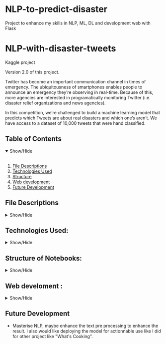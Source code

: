 # NLP-to-predict-disaster
Project to enhance my skills in NLP, ML, DL and development web with Flask


# NLP-with-disaster-tweets
Kaggle project

Version 2.0 of this project.

Twitter has become an important communication channel in times of emergency. The ubiquitousness of smartphones enables people to announce an emergency they’re observing in real-time. Because of this, more agencies are interested in programatically monitoring Twitter (i.e. disaster relief organizations and news agencies).

In this competition, we’re challenged to build a machine learning model that predicts which Tweets are about real disasters and which one’s aren’t. We have access to a dataset of 10,000 tweets that were hand classified.

## Table of Contents
<details open>
<summary>Show/Hide</summary>
<br>

1. [ File Descriptions ](#File_Description)
2. [ Technologies Used ](#Technologies_Used)    
3. [ Structure ](#Structure)
4. [ Web development ](#Web)
5. [ Future Development ](#Executive_Summary)
</details>

## File Descriptions
<details>
<a name="File_Description"></a>
<summary>Show/Hide</summary>
<br>
  
* train.csv  - the training set
* test.csv - the test set
* sample_submission.csv - a sample submission file in the correct format

*Columns*
* id - a unique identifier for each tweet
* text - the text of the tweet
* location - the location the tweet was sent from (may be blank)
* keyword - a particular keyword from the tweet (may be blank)
* target - in train.csv only, this denotes whether a tweet is about a real disaster (1) or not (0)
</details>

## Technologies Used:
<details>
<a name="Technologies_Used"></a>
<summary>Show/Hide</summary>
<br>
    
* <strong>Python</strong>
* <strong>Pandas</strong>
* <strong>Numpy</strong>
* <strong>Matplotlib</strong>
* <strong>Seaborn</strong>
* <strong>NLTK</strong>
* <strong>CountVectorizer</strong>
* <strong>Scikit-Learn</strong>
* <strong>Keras</strong>
* <strong>Tensorflow</strong>
</details>

## Structure of Notebooks:
<details>
<a name="Structure"></a>
<summary>Show/Hide</summary>
<br>
    
1. Import packages

2. Data Exploration
   * 2.1 Number of characters in tweets
   * 2.2 Number of words in tweets
   * 2.3 Average word length in a tweet

3. Deep Learning methods
   * 3.1 Basic NLP Techniques
   * 3.2 Building model
   * 3.3 Model performances
   * 3.4 First submission to Kaggle

4. Machine Learning methods
   * 4.1 Basic NLP Techniques
   * 4.2 Building models
   * 4.3 Models performances
   * 4.4 Second Submission to Kaggle
</details>  




## Web develoment :
<details>
<a name="Web"></a>
<summary>Show/Hide</summary>
<br>
  
In order to have a concret and prompt outcome, I created a website to ensure that our model is useable by everyone.

I will share in our Github all the necessary files required fro creating it (app.py, templates, home and so on..)

There is the website where my model has been implemented : https://ml-deployment-evan.herokuapp.com/
</details>

## Future Development

<a name="Executive_Summary"></a>
    
* Masterise NLP, maybe enhance the text pre processing to enhance the result. I also would like deploying the model for actionnable use like I did for other project like "What's Cooking".

